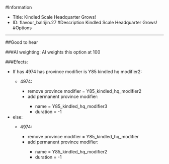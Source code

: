 #Information
 - Title: Kindled Scale Headquarter Grows!
 - ID: flavour_balrijin.27
#Description
Kindled Scale Headquarter Grows!
#Options

___
##Good to hear

###AI weighting:
AI weights this option at 100


###Efects:<ul><li>If has 4974 has province modifier is Y85 kindled hq modifier2:</li><ul><li>4974:</li><ul><li>remove province modifier = Y85_kindled_hq_modifier2</li><li>add permanent province modifier:</li><ul><li>name = Y85_kindled_hq_modifier3</li><li>duration = -1</li></ul></ul></ul><li>else:</li><ul><li>4974:</li><ul><li>remove province modifier = Y85_kindled_hq_modifier</li><li>add permanent province modifier:</li><ul><li>name = Y85_kindled_hq_modifier2</li><li>duration = -1</li></ul></ul></ul></ul>
